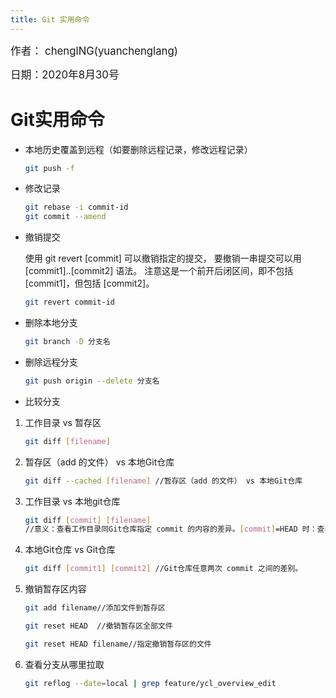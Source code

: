 ```yaml
---
title: Git 实用命令
---
```

<big>作者： chenglNG(yuanchenglang)</big>

<big>日期：2020年8月30号</big>

# Git实用命令

- 本地历史覆盖到远程（如要删除远程记录，修改远程记录）

   ```bash
   git push -f 
   ```

- 修改记录

   ```bash
   git rebase -i commit-id
   git commit --amend
   ```

- 撤销提交

   使用 git revert [commit] 可以撤销指定的提交， 要撤销一串提交可以用 [commit1]..[commit2] 语法。 注意这是一个前开后闭区间，即不包括 [commit1]，但包括 [commit2]。

   ```bash
   git revert commit-id
   ```

- 删除本地分支

   ```bash
   git branch -D 分支名
   ```

- 删除远程分支

   ```bash
   git push origin --delete 分支名
   ```

- 比较分支

1. 工作目录 vs 暂存区

   ```bash
   git diff [filename]
   ```

2. 暂存区（add 的文件） vs 本地Git仓库

   ```bash
   git diff --cached [filename] //暂存区（add 的文件） vs 本地Git仓库
   ```

3. 工作目录 vs 本地git仓库

   ```bash
   git diff [commit] [filename] 
   //意义：查看工作目录同Git仓库指定 commit 的内容的差异。[commit]=HEAD 时：查看工作目录同最近一次 commit 的内容的差异
   ```

4. 本地Git仓库 vs Git仓库

   ```bash
   git diff [commit1] [commit2] //Git仓库任意两次 commit 之间的差别。
   ```
5. 撤销暂存区内容
   ```bash
   git add filename//添加文件到暂存区

   git reset HEAD  //撤销暂存区全部文件

   git reset HEAD filename//指定撤销暂存区的文件
   ```
   
6. 查看分支从哪里拉取
    ```bash
    git reflog --date=local | grep feature/ycl_overview_edit
    ```
